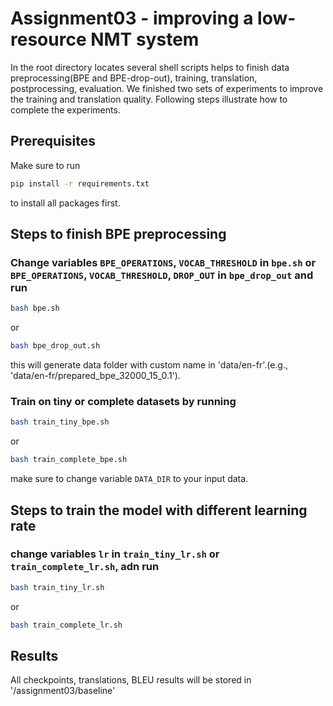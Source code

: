 # Assignment03 - improving a low-resource NMT system
In the root directory locates several shell scripts helps to finish data preprocessing(BPE and BPE-drop-out), training, translation, postprocessing, evaluation. We finished two sets of experiments to improve the training and translation quality.
Following steps illustrate how to complete the experiments.
## Prerequisites
Make sure to run
```bash
pip install -r requirements.txt
```
to install all packages first.

## Steps to finish BPE preprocessing

### Change variables `BPE_OPERATIONS`, `VOCAB_THRESHOLD` in `bpe.sh` or `BPE_OPERATIONS`, `VOCAB_THRESHOLD`, `DROP_OUT` in `bpe_drop_out` and run 
```bash
bash bpe.sh
```
or
```bash
bash bpe_drop_out.sh
```
this will generate data folder with custom name in 'data/en-fr'.(e.g., 'data/en-fr/prepared_bpe_32000_15_0.1').

### Train on tiny or complete datasets by running
```bash
bash train_tiny_bpe.sh
``` 
or 
```bash
bash train_complete_bpe.sh
```
make sure to change variable `DATA_DIR` to your input data.


## Steps to train the model with different learning rate

### change variables `lr` in `train_tiny_lr.sh` or `train_complete_lr.sh`, adn run 
```bash
bash train_tiny_lr.sh
```
or 

```bash
bash train_complete_lr.sh
```

## Results
All checkpoints, translations, BLEU results will be stored in '/assignment03/baseline'
